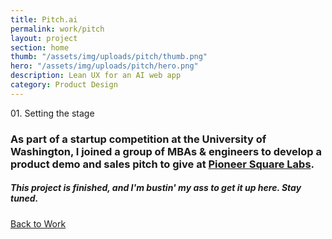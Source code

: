 ```yaml
---
title: Pitch.ai
permalink: work/pitch
layout: project
section: home
thumb: "/assets/img/uploads/pitch/thumb.png"
hero: "/assets/img/uploads/pitch/hero.png"
description: Lean UX for an AI web app
category: Product Design
---
```


<p class="subhead">01. Setting the stage</p>

### As part of a startup competition at the University of Washington, I joined a group of MBAs & engineers to develop a product demo and sales pitch to give at [Pioneer Square Labs](https://www.psl.com/).

##### This project is finished, and I'm bustin' my ass to get it up here. Stay tuned.

<div class="spacer"></div>
<a href="/">Back to Work</a>

